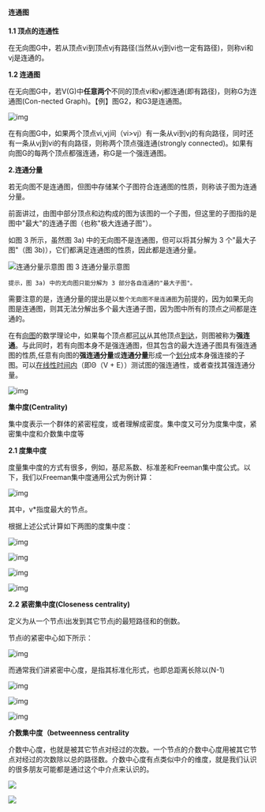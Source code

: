 #### 连通图

**1.1 顶点的连通性**

在无向图G中，若从顶点vi到顶点vj有路径(当然从vj到vi也一定有路径)，则称vi和vj是连通的。

**1.2 连通图**

在无向图G中，若V(G)中**任意两个**不同的顶点vi和vj都连通(即有路径)，则称G为连通图(Con-nected Graph)。【例】图G2，和G3是连通图。

![img](https://pic3.zhimg.com/80/v2-81f793bc64d339a115bfcfd9caa72d72_hd.jpg)

在有向图G中，如果两个顶点vi,vj间（vi>vj）有一条从vi到vj的有向路径，同时还有一条从vj到vi的有向路径，则称两个顶点强连通(strongly connected)。如果有向图G的每两个顶点都强连通，称G是一个强连通图。

**2.连通分量**

若无向图不是连通图，但图中存储某个子图符合连通图的性质，则称该子图为连通分量。

前面讲过，由图中部分顶点和边构成的图为该图的一个子图，但这里的子图指的是图中"最大"的连通子图（也称"极大连通子图"）。

如图 3 所示，虽然图 3a) 中的无向图不是连通图，但可以将其分解为 3 个"最大子图"（图 3b)），它们都满足连通图的性质，因此都是连通分量。


![连通分量示意图](http://data.biancheng.net/uploads/allimg/190105/2-1Z1050933411G.gif)
                      														图 3 连通分量示意图

`提示，图 3a) 中的无向图只能分解为 3 部分各自连通的"最大子图"。`

需要注意的是，连通分量的提出是以`整个无向图不是连通图`为前提的，因为如果无向图是连通图，则其无法分解出多个最大连通子图，因为图中所有的顶点之间都是连通的。



在有[向图](https://link.zhihu.com/?target=https%3A//en.wikipedia.org/wiki/Directed_graph)的数学理论中，如果每个顶点都[可以](https://link.zhihu.com/?target=https%3A//en.wikipedia.org/wiki/Reachability)从其他顶点[到达](https://link.zhihu.com/?target=https%3A//en.wikipedia.org/wiki/Reachability)，则图被称为**强连通**。与此同时，若有向图本身不是强连通图，但其包含的最大连通子图具有强连通图的性质,任意有向图的**强连通分量**或**连通分量**形成一个[划分](https://link.zhihu.com/?target=https%3A//en.wikipedia.org/wiki/Partition_of_a_set)成本身强连接的子图。可以[在线性时间内](https://link.zhihu.com/?target=https%3A//en.wikipedia.org/wiki/Linear_time)（即Θ（V + E））测试图的强连通性，或者查找其强连通分量。

![img](https://pic1.zhimg.com/80/v2-03765039364c4af19f5f35b7c3433d4c_hd.jpg)



**集中度(**Centrality**)**

集中度表示一个群体的紧密程度，或者理解成密度。集中度又可分为度集中度，紧密集中度和介数集中度等

**2.1 度集中度**

度量集中度的方式有很多，例如，基尼系数、标准差和Freeman集中度公式。以下，我们以Freeman集中度通用公式为例计算：

![img](https://pic3.zhimg.com/80/v2-cd03323264b8ebefeee197bd4d6ce732_1440w.jpg)

其中，v*指度最大的节点。

根据上述公式计算如下两图的度集中度：

![img](https://pic4.zhimg.com/80/v2-58201be6ba4644e501cf80f65a09e92b_1440w.jpg)

![img](https://pic4.zhimg.com/80/v2-436a26cd1579d3cc7fb2f8e4f232b3fb_1440w.jpg)

![img](https://pic2.zhimg.com/80/v2-204b629ed309a5e4d9af88c003683451_1440w.jpg)

![img](https://pic1.zhimg.com/80/v2-8d9ae3f345fccfc73239b4779c6bc588_1440w.jpg)



**2.2 紧密集中度(Closeness centrality)**

定义为从一个节点i出发到其它节点j的最短路径和的倒数。

节点i的紧密中心如下所示：

![img](https://pic1.zhimg.com/80/v2-339abbdbf17b9fca43ede3727a1e85b4_1440w.jpg)

而通常我们讲紧密中心度，是指其标准化形式，也即总距离长除以(N-1)

![img](https://pic2.zhimg.com/80/v2-e2b34f9ebbd0492ad27fc9c32e00a63d_1440w.jpg)

![img](https://pic2.zhimg.com/80/v2-5b3038e0a4c77982bade1985b893e7fd_1440w.jpg)

![img](/Volumes/disk2/Basic-Algorithm/image/v2-00cbf598f71d75acf91cb3b1aad0600f_1440w.png)

**介数集中度（betweenness centrality**

介数中心度，也就是被其它节点对经过的次数。一个节点的介数中心度用被其它节点对经过的次数除以总的路径数。介数中心度有点类似中介的维度，就是我们认识的很多朋友可能都是通过这个中介点来认识的。

![](https://pic4.zhimg.com/80/v2-683b7b2ee4f8016935ac7155bbf838eb_1440w.jpg)

![](https://pic2.zhimg.com/80/v2-39fedbbed1488184ae73e9df424e6056_1440w.jpg)

